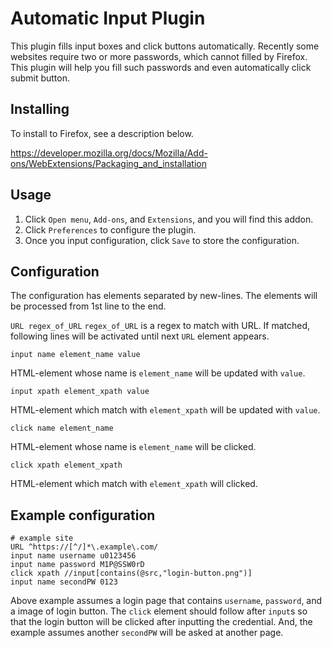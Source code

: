 Automatic Input Plugin
====

This plugin fills input boxes and click buttons automatically.
Recently some websites require two or more passwords, which cannot filled by Firefox.
This plugin will help you fill such passwords and even automatically click submit button.

## Installing

To install to Firefox, see a description below.

https://developer.mozilla.org/docs/Mozilla/Add-ons/WebExtensions/Packaging_and_installation

## Usage

1. Click `Open menu`, `Add-ons`, and `Extensions`, and you will find this addon.
1. Click `Preferences` to configure the plugin.
1. Once you input configuration, click `Save` to store the configuration.

## Configuration

The configuration has elements separated by new-lines.
The elements will be processed from 1st line to the end.

```URL regex_of_URL```
`regex_of_URL` is a regex to match with URL. If matched, following lines will be activated until next `URL` element appears.

```input name element_name value```

HTML-element whose name is `element_name` will be updated with `value`.

```input xpath element_xpath value```

HTML-element which match with `element_xpath` will be updated with `value`.

```click name element_name```

HTML-element whose name is `element_name` will be clicked.

```click xpath element_xpath```

HTML-element which match with `element_xpath` will clicked.

## Example configuration

	# example site
	URL ^https://[^/]*\.example\.com/
	input name username u0123456
	input name password M1P@SSW0rD
	click xpath //input[contains(@src,"login-button.png")]
	input name secondPW 0123

Above example assumes a login page that contains `username`, `password`, and a image of login button.
The `click` element should follow after `input`s so that the login button will be clicked after inputting the credential.
And, the example assumes another `secondPW` will be asked at another page.
